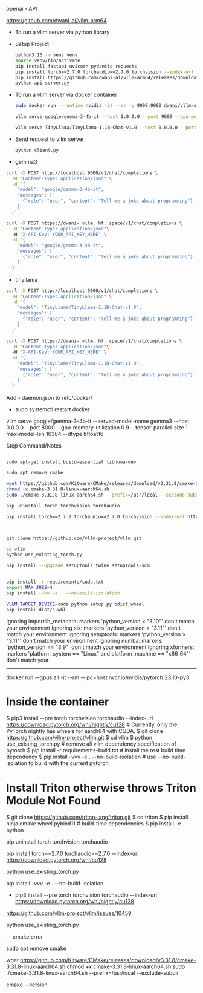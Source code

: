 openai - API

https://github.com/dwani-ai/vllm-arm64

- To run a vllm server via python library
- Setup Project
    ```bash
    python3.10 -m venv venv
    source venv/bin/activate
    pip install fastapi uvicorn pydantic requests
    pip install torch==2.7.0 torchaudio==2.7.0 torchvision --index-url https://download.pytorch.org/whl/cu128
    pip install https://github.com/dwani-ai/vllm-arm64/releases/download/v0.0.1/vllm-0.9.2.dev144+g9206d0ff0.d20250618-cp310-cp310-linux_aarch64.whl
    python api-server.py
    ```

- To run a vllm server via docker container
    ```bash
    sudo docker run --runtime nvidia -it --rm -p 9000:9000 dwani/vllm-arm64:latest

    vllm serve google/gemma-3-4b-it --host 0.0.0.0 --port 9000 --gpu-memory-utilization 0.8

    vllm serve TinyLlama/TinyLlama-1.1B-Chat-v1.0 --host 0.0.0.0 --port 9000 --gpu-memory-utilization 0.5
    ```


- Send request to vllm server
    ```bash
    python client.py
    ```

- gemma3
```bash
curl -X POST http://localhost:9000/v1/chat/completions \
  -H "Content-Type: application/json" \
  -d '{
    "model": "google/gemma-3-4b-it",
    "messages": [
      {"role": "user", "content": "Tell me a joke about programming"}
    ]
  }'
```

```bash
curl -X POST https://dwani- vllm. hf. space/v1/chat/completions \
  -H "Content-Type: application/json"\ 
  -H "X-API-Key: YOUR_API_KEY_HERE" \
  -d '{
    "model": "google/gemma-3-4b-it",
    "messages": [
      {"role": "user", "content": "Tell me a joke about programming"}
    ]
  }'
```

- tinyllama

```bash
curl -X POST http://localhost:9000/v1/chat/completions \
  -H "Content-Type: application/json" \
  -d '{
    "model": "TinyLlama/TinyLlama-1.1B-Chat-v1.0",
    "messages": [
      {"role": "user", "content": "Tell me a joke about programming"}
    ]
  }'
```

```bash
curl -X POST https://dwani- vllm. hf. space/v1/chat/completions \
  -H "Content-Type: application/json"\ 
  -H "X-API-Key: YOUR_API_KEY_HERE" \
  -d '{
    "model": "TinyLlama/TinyLlama-1.1B-Chat-v1.0",
    "messages": [
      {"role": "user", "content": "Tell me a joke about programming"}
    ]
  }'
```


Add - daemon.json to /etc/docker/
- sudo systemctl restart docker



 vllm serve google/gemma-3-4b-it     --served-model-name gemma3     --host 0.0.0.0     --port 8000     --gpu-memory-utilization 0.9     --tensor-parallel-size 1     --max-model-len 16384     --dtype bfloat16 


Step	Command/Notes


```bash

sudo apt-get install build-essential libnuma-dev

sudo apt remove cmake

wget https://github.com/Kitware/CMake/releases/download/v3.31.8/cmake-3.31.8-linux-aarch64.sh
chmod +x cmake-3.31.8-linux-aarch64.sh
sudo ./cmake-3.31.8-linux-aarch64.sh --prefix=/usr/local --exclude-subdir

pip uninstall torch torchvision torchaudio

pip install torch==2.7.0 torchaudio==2.7.0 torchvision --index-url https://download.pytorch.org/whl/cu128



git clone https://github.com/vllm-project/vllm.git

cd vllm
python use_existing_torch.py 

pip install --upgrade setuptools twine setuptools-scm


pip install -r requirements/cuda.txt
export MAX_JOBS=4
pip install -vvv -e . --no-build-isolation

VLLM_TARGET_DEVICE=cuda python setup.py bdist_wheel
pip install dist/*.whl
```


Ignoring importlib_metadata: markers 'python_version < "3.10"' don't match your environment
Ignoring six: markers 'python_version > "3.11"' don't match your environment
Ignoring setuptools: markers 'python_version > "3.11"' don't match your environment
Ignoring numba: markers 'python_version == "3.9"' don't match your environment
Ignoring xformers: markers 'platform_system == "Linux" and platform_machine == "x86_64"' don't match your 


---

docker run --gpus all -it --rm --ipc=host nvcr.io/nvidia/pytorch:23.10-py3

# Inside the container
$ pip3 install --pre torch torchvision torchaudio --index-url https://download.pytorch.org/whl/nightly/cu128 # Currently, only the PyTorch nightly has wheels for aarch64 with CUDA.
$ git clone https://github.com/vllm-project/vllm.git
$ cd vllm
$ python use_existing_torch.py # remove all vllm dependency specification of pytorch
$ pip install -r requirements-build.txt # install the rest build time dependency
$ pip install -vvv -e . --no-build-isolation # use --no-build-isolation to build with the current pytorch

# Install Triton otherwise throws Triton Module Not Found
$ git clone https://github.com/triton-lang/triton.git
$ cd triton
$ pip install ninja cmake wheel pybind11 # build-time dependencies
$ pip install -e python



pip uninstall torch torchvision torchaudio

pip install torch==2.7.0 torchaudio==2.7.0 --index-url https://download.pytorch.org/whl/cu128


python use_existing_torch.py 

pip install -vvv -e . --no-build-isolation



- pip3 install --pre torch torchvision torchaudio --index-url https://download.pytorch.org/whl/nightly/cu128

https://github.com/vllm-project/vllm/issues/10459

python use_existing_torch.py 


-- cmake error

sudo apt remove cmake

wget https://github.com/Kitware/CMake/releases/download/v3.31.8/cmake-3.31.8-linux-aarch64.sh
chmod +x cmake-3.31.8-linux-aarch64.sh
sudo ./cmake-3.31.8-linux-aarch64.sh --prefix=/usr/local --exclude-subdir

cmake --version

